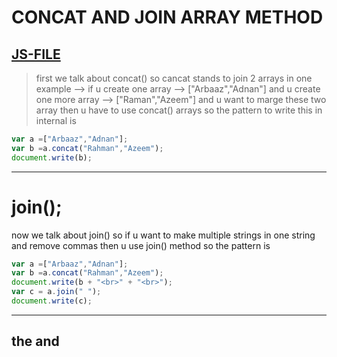 # CONCAT AND JOIN ARRAY METHOD
[JS-FILE](../md/39-shift-and-unshift-Array-method.md)
---
>first we talk about concat() so cancat stands to join 2 arrays in one example --> if u create one array --> ["Arbaaz","Adnan"] and u create one more array --> ["Raman","Azeem"] and u want to marge these two array then u have to use concat() arrays so the pattern to write this in internal is

```javascript
var a =["Arbaaz","Adnan"];
var b =a.concat("Rahman","Azeem");
document.write(b);
```
---
# join();
now we talk about join() so if u want to make multiple strings in one string and remove commas then u use join() method so the pattern is
```javascript
var a =["Arbaaz","Adnan"];
var b =a.concat("Rahman","Azeem");
document.write(b + "<br>" + "<br>");
var c = a.join(" ");
document.write(c);
```
---
## the and
